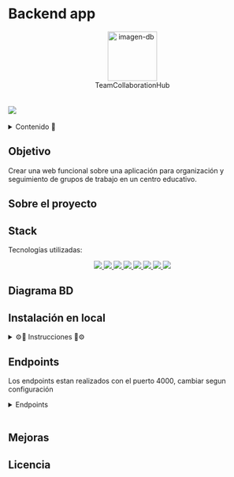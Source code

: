 # Backend app
<div align="center">
  <img src="./img/TeamCollaborationHubIcon/png" alt="imagen-db" width="100" height="100" />
</div>
<div align="center">TeamCollaborationHub</div>
<br></br>
<a href="https://www.linkedin.com/in/richard-sanz-gadea-2270101aa/" target="_blank"><img src="https://img.shields.io/badge/-LinkedIn-%230077B5?style=for-the-badge&logo=linkedin&logoColor=white" target="_blank"></a> 
<br></br>
<details>
  <summary>Contenido 📝</summary>
  <ol>
    <li><a href="#objetivo">Objetivo</a></li>
    <li><a href="#sobre-el-proyecto">Sobre el proyecto</a></li>
    <li><a href="#stack">Stack</a></li>
    <li><a href="#diagrama-bd">Diagrama</a></li>
    <li><a href="#instalación-en-local">Instalación</a></li>
    <li><a href="#endpoints">Endpoints</a></li>
    <li><a href="#database">DataBase (accesos y registros)</a></li>
    <a></li>
    <li><a href="#mejoras">Mejoras</a></li>
    <li><a href="#licencia">Licencia</a></li>
    
  </ol>
</details>

## Objetivo
Crear una web funcional sobre una aplicación para organización y seguimiento de grupos de trabajo en un centro educativo.


## Sobre el proyecto

## Stack
Tecnologías utilizadas:
<div align="center">

<a href="https://www.expressjs.com/">
    <img src= "https://img.shields.io/badge/-Express.js-000"/>
</a>
<a href="https://nodejs.org/es/">
    <img src= "https://img.shields.io/badge/-Node.js-000?&logo=node.js"/>
</a>
<a href="https://www.typescriptlang.org/">
    <img src= "https://img.shields.io/badge/-TypeScript-000?&logo=TypeScript&logoColor=007ACC"/>
</a>
<a href="https://www.postman.com/">
    <img src= "https://img.shields.io/badge/-Postman-000?&logo=Postman"/>
</a>
<a href="https://www.mysql.com/">
    <img src= "https://img.shields.io/badge/-MySQL-000?&logo=mysql&logoColor=FFFFFF"/>
</a>
<a href="https://git-scm.com/">
    <img src= "https://img.shields.io/badge/-Git-000?&logo=git"/>
</a>
<a href="https://www.github.com/">
    <img src= "https://img.shields.io/badge/-GitHub-05122A?style=flat&logo=github"/>
</a>
<a href="https://jwt.io/">
    <img src= "https://img.shields.io/badge/JWT-black?style=for-the-badge&logo=JSON%20web%20tokens"/>
</a>
 </div>


## Diagrama BD



## Instalación en local

<details>
<summary>⚙🔧 Instrucciones 🔧⚙</summary>

1. Clona este repositorio con el siguiente comando: `git clone [URL del repositorio]`.
2. A continuación instala todas las dependencias: `npm install `
3. Conectamos nuestro repositorio con la base de datos mediante las variables de entorno que se encuentran en el archivo .env

    ``` js
    // Environment variables
	NODE_ENV= 

   // Server configuration
	PORT=

   // Database configuration
    	DB_HOST=
    	DB_PORT=
    	DB_USER=
    	DB_PASSWORD=
    	DB_DATABASE=  

   // Secret Token
    	JWT_SECRET= ""
    ```  

4. Ejecutamos las migraciones `npx typeorm-ts-node-commonjs migration:run -d ./src/database/data-source.ts`
5. Para rellenar la tabla de datos inventados en el momento de desarrollo se puede hacer de dos maneras, una manualmente y dos con los factories, seeders y la librería faker. `npx ts-node ./src/database/seeders/dbSeeder.ts`
6. En desarrollo, lo hacemos funcionar y actualizarse en tiempo real mediante con este comando `npm run dev`
7. Para compilar usamos `npm run build`
8. En producción, con el comando `npm run start`
9. Usamos los endpoints almacenados en la carpeta routes para testear las distintas funcionalidades que se han diseñado.

</details>


## Endpoints
Los endpoints estan realizados con el puerto 4000, cambiar segun configuración

<details>
<summary>Endpoints</summary>
- ✅AUTHENTICATION

   - 🚛REGISTER USER

         POST http://localhost:4000/api/auth/register
      body:
      ``` js
            {
               "firstName":"newUser",
	            "email":"user@new.com",
	            "password":"12345678"
            }
      ```

   - 🚛LOGIN USER

         POST http://localhost:4000/api/auth/login
      body:
      ``` js
            {
               "email":"user@new.com",
	            "password":"12345678"
            }
      ```
- 🙍‍♂️USERS

   - 🚛PROFILE USER (Introducir token para la identificación(Auth))

      GET http://localhost:4000/api/users/profile
   
   - 🚛UPDATE PROFILE (Introducir token para la identificación(Auth))

         PUT http://localhost:4000/api/users/profile
      body:
        ``` js
        {
            "firstName": "NewUser", 
            "password": "Aa1234@",
        }
        ```
    - 🚛GET STUDENTS (Introducir token para la identificación(Auth))

        GET http://localhost:4000/api/users/students

- 👨‍👩‍👧‍👦GROUPS
    - 🚛GET GROUPS (Introducir token para la identificación(Auth))
    
        GET http://localhost:4000/api/groups/

    - 🚛GET GROUPS BY ID (Introducir token para la identificación(Auth))
    
        GET http://localhost:4000/api/groups/:id
    
    - 🚛CREATE GROUP(Introducir token para la identificación(Auth))
    
        POST http://localhost:4000/api/groups/create
     body:

        ``` js
        {
	        "nameGroup":"Group Team"
        }
        ```
    - 🚛UPDATE GROUP(Introducir token para la identificación(Auth))

        PUT http://localhost:4000/api/groups/:id

     body:
        ``` js
        {
	        "nameGroup":"Group Team"
        }
        ```
    - 🚛ADD USER TO GROUP (Introducir token para la identificación(Auth))

        POST http://localhost:4000/api/groups/:id/users
        body:
        ``` js
        {
	        "userId":11 
        }
        ```
    
    - 🚛DELETE USER TO GROUP (Introducir token para la identificación(Auth))

        DELETE http://localhost:4000/api/groups/:id/users
        body:
        ``` js
        {
	        "userId":11 
        }
        ```

    - 🚛GET USERS FROM GROUP (Introducir token para la identificación(Auth))

        GET http://localhost:4000/api/groups/:id/users

    - 🚛GET USERS FROM OUTSIDE THE GROUP (Introducir token para la identificación(Auth))

        GET http://localhost:4000/api/groups/:id/outUsers

- 👨‍🎓TASKS

</details>
<br>


## Mejoras


## Licencia